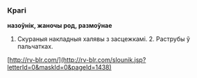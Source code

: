 ### Крагі
**назоўнік, жаночы род, размоўнае**

1. Скураныя накладныя халявы з засцежкамі. 2. Раструбы ў пальчатках.

<a rel="author">[http://rv-blr.com/](http://rv-blr.com/slounik.jsp?letterId=0&maskId=0&pageId=1438)</a>

